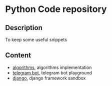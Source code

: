 # Python Code repository

## Description
To keep some useful snippets

## Content
- [algorithms](./algorithms/README.md), algorithms implementation
- [telegram bot](./telegram-bot/README.md), telegram bot playground
- [django](./django/README.md), django framework sandbox